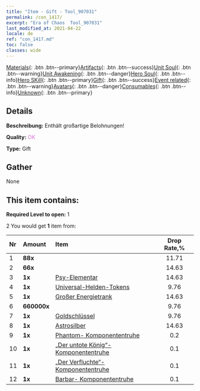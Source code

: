 ```yaml
---
title: "Item - Gift - Tool_907031"
permalink: /con_1417/
excerpt: "Era of Chaos  Tool_907031"
last_modified_at: 2021-04-22
locale: de
ref: "con_1417.md"
toc: false
classes: wide
---
```

 [Materials](/ItemsDE/){: .btn .btn--primary}[Artifacts](/ItemsDE/Artifacts/){: .btn .btn--success}[Unit Soul](/ItemsDE/UnitSoul/){: .btn .btn--warning}[Unit Awakening](/ItemsDE/UnitAwakening/){: .btn .btn--danger}[Hero Soul](/ItemsDE/HeroSoul/){: .btn .btn--info}[Hero SKill](/ItemsDE/HeroSkill/){: .btn .btn--primary}[Gift](/ItemsDE/Gift/){: .btn .btn--success}[Event related](/ItemsDE/Events/){: .btn .btn--warning}[Avatars](/ItemsDE/Avatars/){: .btn .btn--danger}[Consumables](/ItemsDE/Consumables/){: .btn .btn--info}[Unknown](/ItemsDE/Unknown/){: .btn .btn--primary}

## Details
 **Beschreibung:** Enthält großartige Belohnungen!

 **Quality:** <span style="color: #DA70D6">OK</span>

 **Type:** Gift

## Gather

  None

## This item contains:

 **Required Level to open:** 1

 2 You would get **1** item  from:

  | Nr | Amount |     Item    | Drop Rate,% |
  |:---|:-------|:------------|:---------:|
  | 1 |  **88x** | <i class="fas fa-gem"/> | 11.71 | 
  | 2 |  **66x** | <i class="fas fa-gem"/> | 14.63 | 
  | 3 |  **1x** | [Psy-Elementar](/ItemsDE/unt_267/) | 14.63 | 
  | 4 |  **1x** | [Universal-Helden-Tokens](/ItemsDE/her_358/) | 9.76 | 
  | 5 |  **1x** | [Großer Energietrank](/ItemsDE/con_706/) | 14.63 | 
  | 6 |  **660000x** | <i class="fas fa-coins"/> | 9.76 | 
  | 7 |  **1x** | [Goldschlüssel](/ItemsDE/con_783/) | 9.76 | 
  | 8 |  **1x** | [Astrosilber](/ItemsDE/con_969/) | 14.63 | 
  | 9 |  **1x** | [Phantom- Komponententruhe](/ItemsDE/con_1339/) | 0.2 | 
  | 10 |  **1x** | [„Der untote König“-Komponententruhe](/ItemsDE/con_1340/) | 0.1 | 
  | 11 |  **1x** | [„Der Verfluchte“- Komponententruhe](/ItemsDE/con_1341/) | 0.1 | 
  | 12 |  **1x** | [Barbar- Komponententruhe](/ItemsDE/con_1342/) | 0.1 | 
